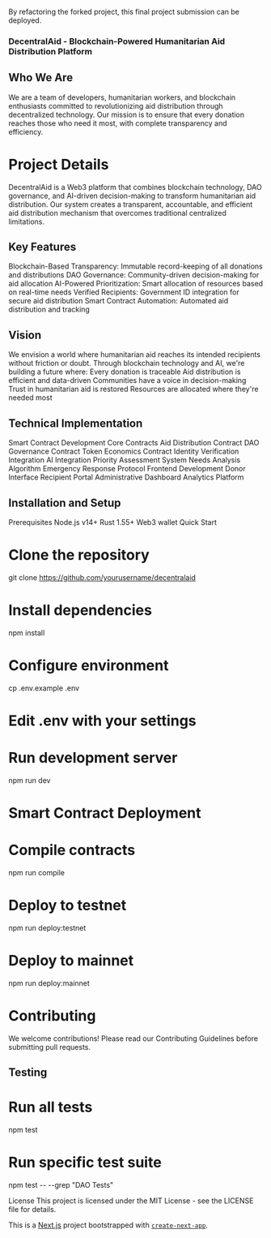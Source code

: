 By refactoring the forked project, this final project submission can be deployed.

### DecentralAid - Blockchain-Powered Humanitarian Aid Distribution Platform
## Who We Are
We are a team of developers, humanitarian workers, and blockchain enthusiasts committed to revolutionizing aid distribution through decentralized technology. Our mission is to ensure that every donation reaches those who need it most, with complete transparency and efficiency.
# Project Details
DecentralAid is a Web3 platform that combines blockchain technology, DAO governance, and AI-driven decision-making to transform humanitarian aid distribution. Our system creates a transparent, accountable, and efficient aid distribution mechanism that overcomes traditional centralized limitations.
## Key Features
Blockchain-Based Transparency: Immutable record-keeping of all donations and distributions
DAO Governance: Community-driven decision-making for aid allocation
AI-Powered Prioritization: Smart allocation of resources based on real-time needs
Verified Recipients: Government ID integration for secure aid distribution
Smart Contract Automation: Automated aid distribution and tracking
## Vision
We envision a world where humanitarian aid reaches its intended recipients without friction or doubt. Through blockchain technology and AI, we're building a future where:
Every donation is traceable
Aid distribution is efficient and data-driven
Communities have a voice in decision-making
Trust in humanitarian aid is restored
Resources are allocated where they're needed most
## Technical Implementation
Smart Contract Development
Core Contracts
Aid Distribution Contract
DAO Governance Contract
Token Economics Contract
Identity Verification Integration
AI Integration
Priority Assessment System
Needs Analysis Algorithm
Emergency Response Protocol
Frontend Development
Donor Interface
Recipient Portal
Administrative Dashboard
Analytics Platform
## Installation and Setup
Prerequisites
Node.js v14+
Rust 1.55+
Web3 wallet
Quick Start

# Clone the repository
git clone https://github.com/yourusername/decentralaid

# Install dependencies
npm install

# Configure environment
 cp .env.example .env
# Edit .env with your settings

# Run development server
npm run dev
# Smart Contract Deployment
# Compile contracts
npm run compile

# Deploy to testnet
npm run deploy:testnet

# Deploy to mainnet
npm run deploy:mainnet

# Contributing
We welcome contributions! Please read our Contributing Guidelines before submitting pull requests.

## Testing

# Run all tests
npm test

# Run specific test suite
npm test -- --grep "DAO Tests"


License
This project is licensed under the MIT License - see the LICENSE file for details.

This is a [Next.js](https://nextjs.org/) project bootstrapped with [`create-next-app`](https://github.com/vercel/next.js/tree/canary/packages/create-next-app).
